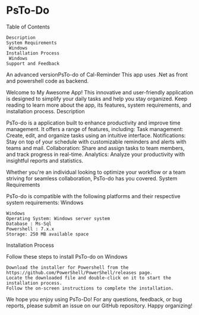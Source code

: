 # PsTo-Do

Table of Contents

    Description
    System Requirements
     Windows
    Installation Process
     Windows
    Support and Feedback

An advanced versionPsTo-do of Cal-Reminder
This app uses .Net as front and powershell code as backend.

Welcome to My Awesome App! This innovative and user-friendly application is designed to simplify your daily tasks and help you stay organized. Keep reading to learn more about the app, its features, system requirements, and installation process.
Description

PsTo-do is a application built to enhance productivity and improve time management. It offers a range of features, including:
    Task management: Create, edit, and organize tasks using an intuitive interface.
    Notifications: Stay on top of your schedule with customizable reminders and alerts with teams and mail.
    Collaboration: Share and assign tasks to team members, and track progress in real-time.
    Analytics: Analyze your productivity with insightful reports and statistics.

Whether you're an individual looking to optimize your workflow or a team striving for seamless collaboration, PsTo-do has you covered.
System Requirements

PsTo-do is compatible with the following platforms and their respective system requirements:
Windows

    Windows
    Operating System: Windows server system 
    Database : Ms-Sql
    Powershell : 7.x.x
    Storage: 250 MB available space


Installation Process

Follow these steps to install PsTo-do on Windows

    Download the installer for Powershell from the https://github.com/PowerShell/PowerShell/releases page.
    Locate the downloaded file and double-click on it to start the installation process.
    Follow the on-screen instructions to complete the installation.

We hope you enjoy using PsTo-Do! For any questions, feedback, or bug reports, please submit an issue on our GitHub repository. Happy organizing!

